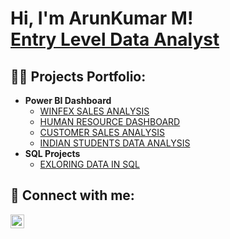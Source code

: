 <h1>Hi, I'm ArunKumar M! <br/><a href="https://github.com/ArunKumarM82">Entry Level Data Analyst</a>
<h2>👨‍💻 Projects Portfolio:</h2>

- <b>Power BI Dashboard</b>
  - [WINFEX SALES ANALYSIS](https://github.com/ArunKumarM82/WINFEX-SALES-ANALYSIS)
  - [HUMAN RESOURCE DASHBOARD](https://github.com/ArunKumarM82/HUMAN-RESOURCE-DASHBOARD)
  - [CUSTOMER SALES ANALYSIS](https://github.com/ArunKumarM82/CUSTOMER-SALES-ANALYSIS)
  - [INDIAN STUDENTS DATA ANALYSIS](https://github.com/ArunKumarM82/Indian-Students-Data)
- <b>SQL Projects</b>
  - [EXLORING DATA IN SQL]() <b><i></b></i>



<h2> 🤳 Connect with me:</h2>

[<img align="left" alt="JoshMadakor | LinkedIn" width="22px" src="https://cdn.jsdelivr.net/npm/simple-icons@v3/icons/linkedin.svg" />][linkedin]


[linkedin]: https://www.linkedin.com/in/arunkumardx/

<!--
- <b>Excel Projects</b>
  - 
- <b>Python (Pandas, NumPy)</b>
  - 

 



<h2> 🤳 Connect with me:</h2>

[<img align="left" alt="JoshMadakor | LinkedIn" width="22px" src="https://cdn.jsdelivr.net/npm/simple-icons@v3/icons/linkedin.svg" />][linkedin]


[linkedin]: https://www.linkedin.com/in/arunkumardx/

<!--

Here are some ideas to get you started:

- 🔭 I’m currently working on ...
- 🌱 I’m currently learning ...
- 👯 I’m looking to collaborate on ...
- 🤔 I’m looking for help with ...
- 💬 Ask me about ...
- 📫 How to reach me: ...
- 😄 Pronouns: ...
- ⚡ Fun fact: ...
-->
